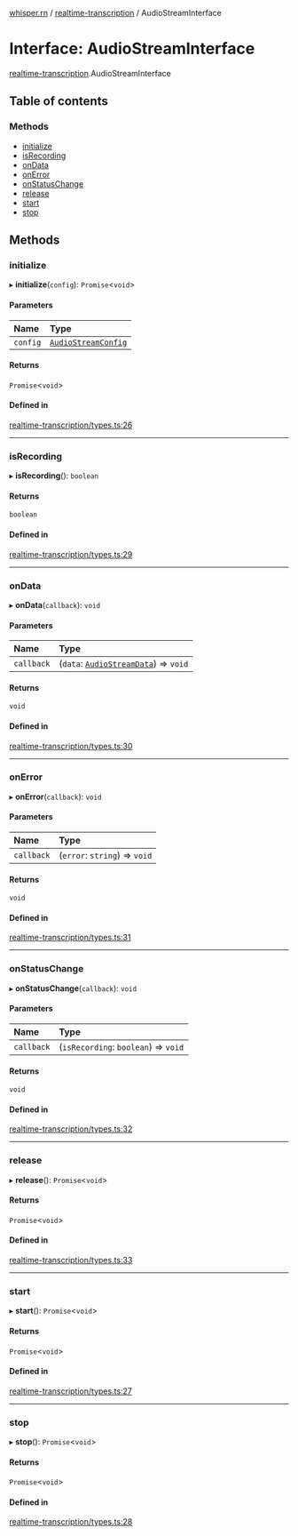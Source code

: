 [whisper.rn](../README.md) / [realtime-transcription](../modules/realtime_transcription.md) / AudioStreamInterface

# Interface: AudioStreamInterface

[realtime-transcription](../modules/realtime_transcription.md).AudioStreamInterface

## Table of contents

### Methods

- [initialize](realtime_transcription.AudioStreamInterface.md#initialize)
- [isRecording](realtime_transcription.AudioStreamInterface.md#isrecording)
- [onData](realtime_transcription.AudioStreamInterface.md#ondata)
- [onError](realtime_transcription.AudioStreamInterface.md#onerror)
- [onStatusChange](realtime_transcription.AudioStreamInterface.md#onstatuschange)
- [release](realtime_transcription.AudioStreamInterface.md#release)
- [start](realtime_transcription.AudioStreamInterface.md#start)
- [stop](realtime_transcription.AudioStreamInterface.md#stop)

## Methods

### initialize

▸ **initialize**(`config`): `Promise`<`void`\>

#### Parameters

| Name | Type |
| :------ | :------ |
| `config` | [`AudioStreamConfig`](realtime_transcription.AudioStreamConfig.md) |

#### Returns

`Promise`<`void`\>

#### Defined in

[realtime-transcription/types.ts:26](https://github.com/mybigday/whisper.rn/blob/5c1c70c/src/realtime-transcription/types.ts#L26)

___

### isRecording

▸ **isRecording**(): `boolean`

#### Returns

`boolean`

#### Defined in

[realtime-transcription/types.ts:29](https://github.com/mybigday/whisper.rn/blob/5c1c70c/src/realtime-transcription/types.ts#L29)

___

### onData

▸ **onData**(`callback`): `void`

#### Parameters

| Name | Type |
| :------ | :------ |
| `callback` | (`data`: [`AudioStreamData`](realtime_transcription.AudioStreamData.md)) => `void` |

#### Returns

`void`

#### Defined in

[realtime-transcription/types.ts:30](https://github.com/mybigday/whisper.rn/blob/5c1c70c/src/realtime-transcription/types.ts#L30)

___

### onError

▸ **onError**(`callback`): `void`

#### Parameters

| Name | Type |
| :------ | :------ |
| `callback` | (`error`: `string`) => `void` |

#### Returns

`void`

#### Defined in

[realtime-transcription/types.ts:31](https://github.com/mybigday/whisper.rn/blob/5c1c70c/src/realtime-transcription/types.ts#L31)

___

### onStatusChange

▸ **onStatusChange**(`callback`): `void`

#### Parameters

| Name | Type |
| :------ | :------ |
| `callback` | (`isRecording`: `boolean`) => `void` |

#### Returns

`void`

#### Defined in

[realtime-transcription/types.ts:32](https://github.com/mybigday/whisper.rn/blob/5c1c70c/src/realtime-transcription/types.ts#L32)

___

### release

▸ **release**(): `Promise`<`void`\>

#### Returns

`Promise`<`void`\>

#### Defined in

[realtime-transcription/types.ts:33](https://github.com/mybigday/whisper.rn/blob/5c1c70c/src/realtime-transcription/types.ts#L33)

___

### start

▸ **start**(): `Promise`<`void`\>

#### Returns

`Promise`<`void`\>

#### Defined in

[realtime-transcription/types.ts:27](https://github.com/mybigday/whisper.rn/blob/5c1c70c/src/realtime-transcription/types.ts#L27)

___

### stop

▸ **stop**(): `Promise`<`void`\>

#### Returns

`Promise`<`void`\>

#### Defined in

[realtime-transcription/types.ts:28](https://github.com/mybigday/whisper.rn/blob/5c1c70c/src/realtime-transcription/types.ts#L28)

